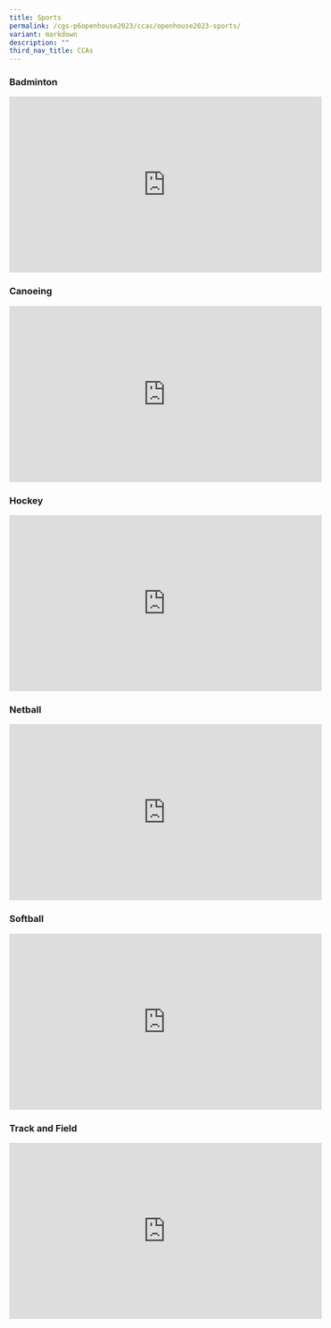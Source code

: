```yaml
---
title: Sports
permalink: /cgs-p6openhouse2023/ccas/openhouse2023-sports/
variant: markdown
description: ""
third_nav_title: CCAs
---
```

### Badminton
<iframe allowfullscreen="" allow="accelerometer; autoplay; clipboard-write; encrypted-media; gyroscope; picture-in-picture; web-share" frameborder="0" title="YouTube video player" src="https://www.youtube.com/embed/r_O_qPyYF3E?si=bCqbWFwICXUitg1u" height="315" width="560"></iframe>

### Canoeing
<iframe allowfullscreen="" allow="accelerometer; autoplay; clipboard-write; encrypted-media; gyroscope; picture-in-picture; web-share" frameborder="0" title="YouTube video player" src="https://www.youtube.com/embed/Tt4fi8ewHXo?si=wvNbLw215Y8JVhR1" height="315" width="560"></iframe>


### Hockey
<iframe allowfullscreen="" allow="accelerometer; autoplay; clipboard-write; encrypted-media; gyroscope; picture-in-picture; web-share" frameborder="0" title="YouTube video player" src="https://www.youtube.com/embed/KxlyHUVeBbs?si=FKGBg8VaugZ-yVkL" height="315" width="560"></iframe>


### Netball
<iframe allowfullscreen="" allow="accelerometer; autoplay; clipboard-write; encrypted-media; gyroscope; picture-in-picture; web-share" frameborder="0" title="YouTube video player" src="https://www.youtube.com/embed/jHE2VW3ImaE?si=r5SpH2yI4RSVoELq" height="315" width="560"></iframe>


### Softball
<iframe allowfullscreen="" allow="accelerometer; autoplay; clipboard-write; encrypted-media; gyroscope; picture-in-picture; web-share" frameborder="0" title="YouTube video player" src="https://www.youtube.com/embed/i1ld6dxQXAs?si=8cPPqa3vud07qnaS" height="315" width="560"></iframe>


### Track and Field
<iframe allowfullscreen="" allow="accelerometer; autoplay; clipboard-write; encrypted-media; gyroscope; picture-in-picture; web-share" frameborder="0" title="YouTube video player" src="https://www.youtube.com/embed/OMOC8WhJ_ng?si=9pKI19vyzN69dCAe" height="315" width="560"></iframe>